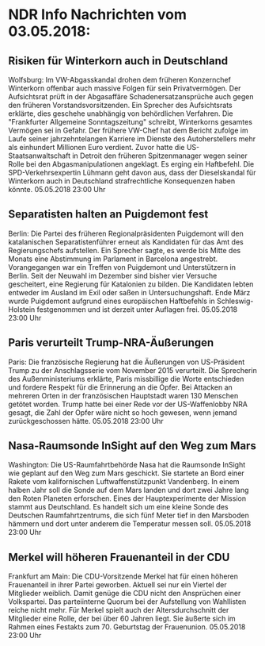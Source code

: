 # NDR Info Nachrichten vom 03.05.2018:


## Risiken für Winterkorn auch in Deutschland
Wolfsburg: Im VW-Abgasskandal drohen dem früheren Konzernchef Winterkorn offenbar auch massive Folgen für sein Privatvermögen. Der Aufsichtsrat prüft in der Abgasaffäre Schadenersatzansprüche auch gegen den früheren Vorstandsvorsitzenden. Ein Sprecher des Aufsichtsrats erklärte, dies geschehe unabhängig von behördlichen Verfahren. Die "Frankfurter Allgemeine Sonntagszeitung" schreibt, Winterkorns gesamtes Vermögen sei in Gefahr. Der frühere VW-Chef hat dem Bericht zufolge im Laufe seiner jahrzehntelangen Karriere im Dienste des Autoherstellers mehr als einhundert Millionen Euro verdient. Zuvor hatte die US-Staatsanwaltschaft in Detroit den früheren Spitzenmanager wegen seiner Rolle bei den Abgasmanipulationen angeklagt. Es erging ein Haftbefehl. Die SPD-Verkehrsexpertin Lühmann geht davon aus, dass der Dieselskandal für Winterkorn auch in Deutschland strafrechtliche Konsequenzen haben könnte. 05.05.2018 23:00 Uhr 

## Separatisten halten an Puigdemont fest
Berlin: Die Partei des früheren Regionalpräsidenten Puigdemont will den katalanischen Separatistenführer erneut als Kandidaten für das Amt des Regierungschefs aufstellen. Ein Sprecher sagte, es werde bis Mitte des Monats eine Abstimmung im Parlament in Barcelona angestrebt. Vorangegangen war ein Treffen von Puigdemont und Unterstützern in Berlin. Seit der Neuwahl im Dezember sind bisher vier Versuche gescheitert, eine Regierung für Katalonien zu bilden. Die Kandidaten lebten entweder im Ausland im Exil oder saßen in Untersuchungshaft. Ende März wurde Puigdemont aufgrund eines europäischen Haftbefehls in Schleswig-Holstein festgenommen und ist derzeit unter Auflagen frei. 05.05.2018 23:00 Uhr 

## Paris verurteilt Trump-NRA-Äußerungen
Paris: Die französische Regierung hat die Äußerungen von US-Präsident Trump zu der Anschlagsserie vom November 2015 verurteilt. Die Sprecherin des Außenministeriums erklärte, Paris missbillige die Worte entschieden und fordere Respekt für die Erinnerung an die Opfer. Bei Attacken an mehreren Orten in der französischen Hauptstadt waren 130 Menschen getötet worden. Trump hatte bei einer Rede vor der US-Waffenlobby NRA gesagt, die Zahl der Opfer wäre nicht so hoch gewesen, wenn jemand zurückgeschossen hätte. 05.05.2018 23:00 Uhr 

## Nasa-Raumsonde InSight auf den Weg zum Mars
Washington: Die US-Raumfahrtbehörde Nasa hat die Raumsonde InSight wie geplant auf den Weg zum Mars geschickt. Sie startete an Bord einer Rakete vom kalifornischen Luftwaffenstützpunkt Vandenberg. In einem halben Jahr soll die Sonde auf dem Mars landen und dort zwei Jahre lang den Roten Planeten erforschen. Eines der Hauptexperimente der Mission stammt aus Deutschland. Es handelt sich um eine kleine Sonde des Deutschen Raumfahrtzentrums, die sich fünf Meter tief in den Marsboden hämmern und dort unter anderem die Temperatur messen soll. 05.05.2018 23:00 Uhr 

## Merkel will höheren Frauenanteil in der CDU
Frankfurt am Main: Die CDU-Vorsitzende Merkel hat für einen höheren Frauenanteil in ihrer Partei geworben. Aktuell sei nur ein Viertel der Mitglieder weiblich. Damit genüge die CDU nicht den Ansprüchen einer Volkspartei. Das parteiinterne Quorum bei der Aufstellung von Wahllisten reiche nicht mehr. Für Merkel spielt auch der Altersdurchschnitt der Mitglieder eine Rolle, der bei über 60 Jahren liegt. Sie äußerte sich im Rahmen eines Festakts zum 70. Geburtstag der Frauenunion. 05.05.2018 23:00 Uhr 
